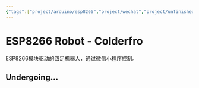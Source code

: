 ```yaml
---
{"tags":["project/arduino/esp8266","project/wechat","project/unfinished"],"dg-publish":true,"noteIcon":1,"github":"https://github.com/blleng/esp8266-robot-colderfro/","document":"none","index":2,"date":"2023-08-28T15:12","update":"2023-08-28T15:19","permalink":"/open-source/esp-8266-robot-colderfro-with-wechat-mini-program/","dgPassFrontmatter":true,"created":"2023-08-28T15:12","updated":"2023-08-28T15:19"}
---
```



# ESP8266 Robot - Colderfro

ESP8266模块驱动的四足机器人，通过微信小程序控制。

## Undergoing...

